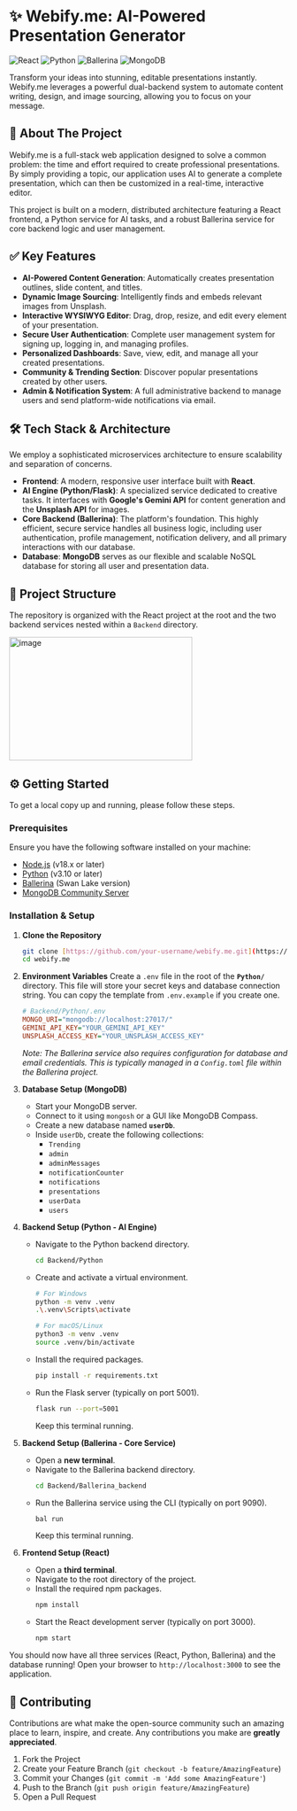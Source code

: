 # ✨ Webify.me: AI-Powered Presentation Generator

![React](https://img.shields.io/badge/React-20232A?style=for-the-badge&logo=react&logoColor=61DAFB)
![Python](https://img.shields.io/badge/Python-3776AB?style=for-the-badge&logo=python&logoColor=white)
![Ballerina](https://img.shields.io/badge/Ballerina-464646?style=for-the-badge&logo=ballerina&logoColor=FF7300)
![MongoDB](https://img.shields.io/badge/MongoDB-4EA94B?style=for-the-badge&logo=mongodb&logoColor=white)

Transform your ideas into stunning, editable presentations instantly. Webify.me leverages a powerful dual-backend system to automate content writing, design, and image sourcing, allowing you to focus on your message.



## 🚀 About The Project

Webify.me is a full-stack web application designed to solve a common problem: the time and effort required to create professional presentations. By simply providing a topic, our application uses AI to generate a complete presentation, which can then be customized in a real-time, interactive editor.

This project is built on a modern, distributed architecture featuring a React frontend, a Python service for AI tasks, and a robust Ballerina service for core backend logic and user management.

## ✅ Key Features

* **AI-Powered Content Generation**: Automatically creates presentation outlines, slide content, and titles.
* **Dynamic Image Sourcing**: Intelligently finds and embeds relevant images from Unsplash.
* **Interactive WYSIWYG Editor**: Drag, drop, resize, and edit every element of your presentation.
* **Secure User Authentication**: Complete user management system for signing up, logging in, and managing profiles.
* **Personalized Dashboards**: Save, view, edit, and manage all your created presentations.
* **Community & Trending Section**: Discover popular presentations created by other users.
* **Admin & Notification System**: A full administrative backend to manage users and send platform-wide notifications via email.

## 🛠️ Tech Stack & Architecture

We employ a sophisticated microservices architecture to ensure scalability and separation of concerns.

* **Frontend**: A modern, responsive user interface built with **React**.
* **AI Engine (Python/Flask)**: A specialized service dedicated to creative tasks. It interfaces with **Google's Gemini API** for content generation and the **Unsplash API** for images.
* **Core Backend (Ballerina)**: The platform's foundation. This highly efficient, secure service handles all business logic, including user authentication, profile management, notification delivery, and all primary interactions with our database.
* **Database**: **MongoDB** serves as our flexible and scalable NoSQL database for storing all user and presentation data.

## 📁 Project Structure

The repository is organized with the React project at the root and the two backend services nested within a `Backend` directory.

<img width="331" height="223" alt="image" src="https://github.com/user-attachments/assets/49a6fe31-380e-4e81-b6b5-9f7fbb45ed8a" />



## ⚙️ Getting Started

To get a local copy up and running, please follow these steps.

### Prerequisites

Ensure you have the following software installed on your machine:
* [Node.js](https://nodejs.org/) (v18.x or later)
* [Python](https://www.python.org/) (v3.10 or later)
* [Ballerina](https://ballerina.io/) (Swan Lake version)
* [MongoDB Community Server](https://www.mongodb.com/try/download/community)

### Installation & Setup

1.  **Clone the Repository**
    ```sh
    git clone [https://github.com/your-username/webify.me.git](https://github.com/your-username/webify.me.git)
    cd webify.me
    ```

2.  **Environment Variables**
    Create a `.env` file in the root of the **`Python/`** directory. This file will store your secret keys and database connection string. You can copy the template from `.env.example` if you create one.

    ```ini
    # Backend/Python/.env
    MONGO_URI="mongodb://localhost:27017/"
    GEMINI_API_KEY="YOUR_GEMINI_API_KEY"
    UNSPLASH_ACCESS_KEY="YOUR_UNSPLASH_ACCESS_KEY"
    ```
    *Note: The Ballerina service also requires configuration for database and email credentials. This is typically managed in a `Config.toml` file within the Ballerina project.*

3.  **Database Setup (MongoDB)**
    * Start your MongoDB server.
    * Connect to it using `mongosh` or a GUI like MongoDB Compass.
    * Create a new database named **`userDb`**.
    * Inside `userDb`, create the following collections:
        * `Trending`
        * `admin`
        * `adminMessages`
        * `notificationCounter`
        * `notifications`
        * `presentations`
        * `userData`
        * `users`

4.  **Backend Setup (Python - AI Engine)**
    * Navigate to the Python backend directory.
        ```sh
        cd Backend/Python
        ```
    * Create and activate a virtual environment.
        ```sh
        # For Windows
        python -m venv .venv
        .\.venv\Scripts\activate

        # For macOS/Linux
        python3 -m venv .venv
        source .venv/bin/activate
        ```
    * Install the required packages.
        ```sh
        pip install -r requirements.txt
        ```
    * Run the Flask server (typically on port 5001).
        ```sh
        flask run --port=5001
        ```
        Keep this terminal running.

5.  **Backend Setup (Ballerina - Core Service)**
    * Open a **new terminal**.
    * Navigate to the Ballerina backend directory.
        ```sh
        cd Backend/Ballerina_backend
        ```
    * Run the Ballerina service using the CLI (typically on port 9090).
        ```sh
        bal run
        ```
        Keep this terminal running.

6.  **Frontend Setup (React)**
    * Open a **third terminal**.
    * Navigate to the root directory of the project.
    * Install the required npm packages.
        ```sh
        npm install
        ```
    * Start the React development server (typically on port 3000).
        ```sh
        npm start
        ```

You should now have all three services (React, Python, Ballerina) and the database running! Open your browser to `http://localhost:3000` to see the application.

## 🤝 Contributing

Contributions are what make the open-source community such an amazing place to learn, inspire, and create. Any contributions you make are **greatly appreciated**.

1.  Fork the Project
2.  Create your Feature Branch (`git checkout -b feature/AmazingFeature`)
3.  Commit your Changes (`git commit -m 'Add some AmazingFeature'`)
4.  Push to the Branch (`git push origin feature/AmazingFeature`)
5.  Open a Pull Request
